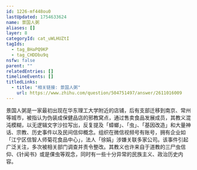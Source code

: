 ```yaml
---
id: 1226-mf448ou0
lastUpdated: 1754633624
name: 景国人粥
aliases: []
layer: 8
categoryId: cat_uWLHUZtI
tagIds:
  - tag_BHaPQ9KP
  - tag_CHDDbu9q
nsfw: false
parent: ""
relatedEntries: []
timelineEvents: []
titledLinks:
  - title: "相关链接: 景国人粥"
    url: https://www.zhihu.com/question/504751497/answer/2611016009
---
```


景国人粥是一家最初出现在华东理工大学附近的店铺，后有支部迁移到南京、常州等城市，被指认为伪装成保健品店的邪教窝点，通过售卖食品发展成员，其教义混沌模糊，以无逻辑文字沙拉写出，反复提及「蟑螂」、「虫」、「基因改造」和大量神话、宗教、历史事件以及民间信仰概念。组织在微信视频号有账号，拥有企业如「江宁区信智人师菊花食品中心」，法人「徐娟」涉嫌关联多家公司。该事件引起广泛关注，多次被相关部门调查并责令整改。其教义也许来自于道教的三尸虫信仰、《针闻书》或是倮虫等观念，同时有一些十分异常的民族主义、政治历史内容。